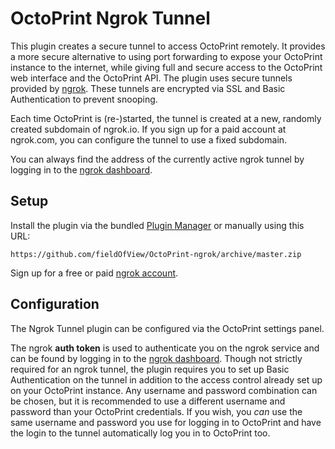 # OctoPrint Ngrok Tunnel

This plugin creates a secure tunnel to access OctoPrint remotely. It provides a more secure alternative to using port forwarding to expose your OctoPrint instance to the internet, while giving full and secure access to the OctoPrint web interface and the OctoPrint API. The plugin uses secure tunnels provided by [ngrok](https://ngrok.com). These tunnels are encrypted via SSL and Basic Authentication to prevent snooping.

Each time OctoPrint is (re-)started, the tunnel is created at a new, randomly created subdomain of ngrok.io. If you sign up for a paid account at ngrok.com, you can configure the tunnel to use a fixed subdomain.

You can always find the address of the currently active ngrok tunnel by logging in to the [ngrok dashboard](https://dashboard.ngrok.com/status/tunnels).

## Setup

Install the plugin via the bundled [Plugin Manager](https://github.com/foosel/OctoPrint/wiki/Plugin:-Plugin-Manager)
or manually using this URL:

    https://github.com/fieldOfView/OctoPrint-ngrok/archive/master.zip

Sign up for a free or paid [ngrok account](https://dashboard.ngrok.com/signup).


## Configuration

The Ngrok Tunnel plugin can be configured via the OctoPrint settings panel.

The ngrok **auth token** is used to authenticate you on the ngrok service and can be found by logging in to the [ngrok dashboard](https://dashboard.ngrok.com/auth/your-authtoken). Though not strictly required for an ngrok tunnel, the plugin requires you to set up Basic Authentication on the tunnel in addition to the access control already set up on your OctoPrint instance. Any username and password combination can be chosen, but it is recommended to use a different username and password than your OctoPrint credentials. If you wish, you *can* use the same username and password you use for logging in to OctoPrint and have the login to the tunnel automatically log you in to OctoPrint too.

